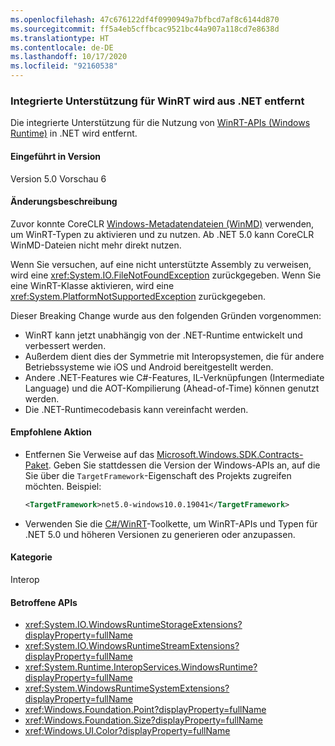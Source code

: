 ```yaml
---
ms.openlocfilehash: 47c676122df4f0990949a7bfbcd7af8c6144d870
ms.sourcegitcommit: ff5a4eb5cffbcac9521bc44a907a118cd7e8638d
ms.translationtype: HT
ms.contentlocale: de-DE
ms.lasthandoff: 10/17/2020
ms.locfileid: "92160538"
---
```

### <a name="built-in-support-for-winrt-is-removed-from-net"></a>Integrierte Unterstützung für WinRT wird aus .NET entfernt

Die integrierte Unterstützung für die Nutzung von [WinRT-APIs (Windows Runtime)](/uwp/winrt-cref/winrt-type-system) in .NET wird entfernt.

#### <a name="version-introduced"></a>Eingeführt in Version

Version 5.0 Vorschau 6

#### <a name="change-description"></a>Änderungsbeschreibung

Zuvor konnte CoreCLR [Windows-Metadatendateien (WinMD)](/uwp/winrt-cref/winmd-files) verwenden, um WinRT-Typen zu aktivieren und zu nutzen. Ab .NET 5.0 kann CoreCLR WinMD-Dateien nicht mehr direkt nutzen.

Wenn Sie versuchen, auf eine nicht unterstützte Assembly zu verweisen, wird eine <xref:System.IO.FileNotFoundException> zurückgegeben. Wenn Sie eine WinRT-Klasse aktivieren, wird eine <xref:System.PlatformNotSupportedException> zurückgegeben.

Dieser Breaking Change wurde aus den folgenden Gründen vorgenommen:

- WinRT kann jetzt unabhängig von der .NET-Runtime entwickelt und verbessert werden.
- Außerdem dient dies der Symmetrie mit Interopsystemen, die für andere Betriebssysteme wie iOS und Android bereitgestellt werden.
- Andere .NET-Features wie C#-Features, IL-Verknüpfungen (Intermediate Language) und die AOT-Kompilierung (Ahead-of-Time) können genutzt werden.
- Die .NET-Runtimecodebasis kann vereinfacht werden.

#### <a name="recommended-action"></a>Empfohlene Aktion

- Entfernen Sie Verweise auf das [Microsoft.Windows.SDK.Contracts-Paket](https://www.nuget.org/packages/Microsoft.Windows.SDK.Contracts).  Geben Sie stattdessen die Version der Windows-APIs an, auf die Sie über die `TargetFramework`-Eigenschaft des Projekts zugreifen möchten.  Beispiel:

  ```xml
  <TargetFramework>net5.0-windows10.0.19041</TargetFramework>
  ```

- Verwenden Sie die [C#/WinRT](/windows/uwp/csharp-winrt/)-Toolkette, um WinRT-APIs und Typen für .NET 5.0 und höheren Versionen zu generieren oder anzupassen.

#### <a name="category"></a>Kategorie

Interop

#### <a name="affected-apis"></a>Betroffene APIs

- <xref:System.IO.WindowsRuntimeStorageExtensions?displayProperty=fullName>
- <xref:System.IO.WindowsRuntimeStreamExtensions?displayProperty=fullName>
- <xref:System.Runtime.InteropServices.WindowsRuntime?displayProperty=fullName>
- <xref:System.WindowsRuntimeSystemExtensions?displayProperty=fullName>
- <xref:Windows.Foundation.Point?displayProperty=fullName>
- <xref:Windows.Foundation.Size?displayProperty=fullName>
- <xref:Windows.UI.Color?displayProperty=fullName>

<!--

#### Affected APIs

- `T:System.IO.WindowsRuntimeStorageExtensions`
- `T: System.IO.WindowsRuntimeStreamExtensions`
- `N:System.Runtime.InteropServices.WindowsRuntime`
- `T:System.WindowsRuntimeSystemExtensions`
- `T:Windows.Foundation.Point`
- `T:Windows.Foundation.Size`
- `T:Windows.UI.Color`

-->
